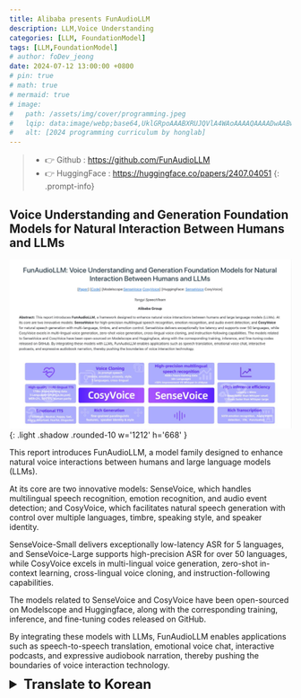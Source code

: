 ```yaml
---
title: Alibaba presents FunAudioLLM 
description: LLM,Voice Understanding
categories: [LLM, FoundationModel]
tags: [LLM,FoundationModel]
# author: foDev_jeong
date: 2024-07-12 13:00:00 +0800
# pin: true
# math: true
# mermaid: true
# image:
#   path: /assets/img/cover/programming.jpeg
#   lqip: data:image/webp;base64,UklGRpoAAABXRUJQVlA4WAoAAAAQAAAADwAABwAAQUxQSDIAAAARL0AmbZurmr57yyIiqE8oiG0bejIYEQTgqiDA9vqnsUSI6H+oAERp2HZ65qP/VIAWAFZQOCBCAAAA8AEAnQEqEAAIAAVAfCWkAALp8sF8rgRgAP7o9FDvMCkMde9PK7euH5M1m6VWoDXf2FkP3BqV0ZYbO6NA/VFIAAAA
#   alt: [2024 programming curriculum by honglab]
---
```


> - 👉 Github : <https://github.com/FunAudioLLM>
> - 👉 HuggingFace : <https://huggingface.co/papers/2407.04051>
{: .prompt-info}

## Voice Understanding and Generation Foundation Models for Natural Interaction Between Humans and LLMs  


![ FunAudioLLM ](/assets/img/llm/FunAudioLLM.jpeg){: .light .shadow .rounded-10 w='1212' h='668' }

This report introduces FunAudioLLM, a model family designed to enhance natural voice interactions between humans and large language models (LLMs).

At its core are two innovative models: SenseVoice, which handles multilingual speech recognition, emotion recognition, and audio event detection; and CosyVoice, which facilitates natural speech generation with control over multiple languages, timbre, speaking style, and speaker identity. 

SenseVoice-Small delivers exceptionally low-latency ASR for 5 languages, and SenseVoice-Large supports high-precision ASR for over 50 languages, while CosyVoice excels in multi-lingual voice generation, zero-shot in-context learning, cross-lingual voice cloning, and instruction-following capabilities. 

The models related to SenseVoice and CosyVoice have been open-sourced on Modelscope and Huggingface, along with the corresponding training, inference, and fine-tuning codes released on GitHub. 

By integrating these models with LLMs, FunAudioLLM enables applications such as speech-to-speech translation, emotional voice chat, interactive podcasts, and expressive audiobook narration, thereby pushing the boundaries of voice interaction technology.

<details markdown="1">
<summary style= "font-size:24px; line-height:24px; font-weight:bold; cursor:pointer;" > Translate to Korean </summary>

* * * 

## 인간과 LLM 간의 자연스러운 상호작용을 위한 Voice Understanding and Generation Foundation 모델 

이 보고서에서는 인간과 대규모 언어 모델(LLM) 간의 자연스러운 음성 상호 작용을 향상시키도록 설계된 모델 제품군인 FunAudioLLM을 소개합니다. 

그 중심에는 두 가지 혁신적인 모델이 있습니다: 다국어 음성 인식, 감정 인식 및 오디오 이벤트 감지를 처리하는 SenseVoice; CosyVoice는 여러 언어, 음색, 말하기 스타일 및 화자 정체성을 제어하여 자연스러운 음성 생성을 용이하게 합니다. 

SenseVoice-Small은 5개 언어에 대해 매우 짧은 대기 시간 ASR을 제공하고, SenseVoice-Large는 50개 이상의 언어에 대해 고정밀 ASR을 지원하며, CosyVoice는 다국어 음성 생성, 제로샷 컨텍스트 내 학습, 다국어 음성 복제 및 명령 추종 기능에 탁월합니다. SenseVoice 및 CosyVoice와 관련된 모델은 GitHub에 릴리스된 해당 학습, 추론 및 미세 조정 코드와 함께 Modelscope 및 Huggingface에서 오픈 소스로 제공되었습니다. 

FunAudioLLM은 이러한 모델을 LLM과 통합하여 음성 변환 번역, 감성 음성 채팅, 대화형 팟캐스트 및 표현력 있는 오디오북 내레이션과 같은 애플리케이션을 가능하게 하여 음성 상호 작용 기술의 경계를 넓힙니다.

</details>